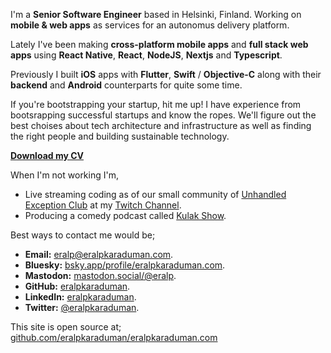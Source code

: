 I'm a **Senior Software Engineer** based in Helsinki, Finland. Working on **mobile & web apps** as services for an autonomus delivery platform.

Lately I've been making **cross-platform mobile apps** and **full stack web apps** using **React Native**, **React**, **NodeJS**, **Nextjs** and **Typescript**.

Previously I built **iOS** apps with **Flutter**, **Swift** / **Objective-C** along with their **backend** and **Android** counterparts for quite some time.

If you're bootstrapping your startup, hit me up! I have experience from bootsrapping successful startups and know the ropes. We'll figure out the best choises about tech architecture and infrastructure as well as finding the right people and building sustainable technology.


**[Download my CV](https://eralpkaraduman.github.io/cv/)**

When I'm not working I'm,
- Live streaming coding as of our small community of [Unhandled Exception Club](https://unhandledexception.club) at my [Twitch Channel](https://twitch.tv/erikThePlum). 
- Producing a comedy podcast called [Kulak Show](https://kulak.show).

Best ways to contact me would be;  
- **Email:** [eralp@eralpkaraduman.com](mailto:eralp@eralpkaraduman.com). 
- **Bluesky:** [bsky.app/profile/eralpkaraduman.com](https://bsky.app/profile/eralpkaraduman.com).
- **Mastodon:** [mastodon.social/@eralp](https://mastodon.social/@eralp).
- **GitHub:** [eralpkaraduman](https://github.com/eralpkaraduman).  
- **LinkedIn:** [eralpkaraduman](https://linkedin.com/in/eralpkaraduman).
- **Twitter:** [@eralpkaraduman](http://twitter.com/eralpkaraduman).  

This site is open source at;  
[github.com/eralpkaraduman/eralpkaraduman.com](https://github.com/eralpkaraduman/eralpkaraduman.com)

